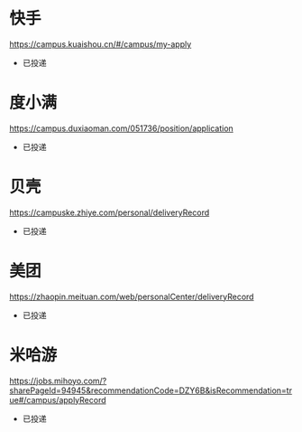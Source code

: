 # 快手
https://campus.kuaishou.cn/#/campus/my-apply
- 已投递

# 度小满
https://campus.duxiaoman.com/051736/position/application
- 已投递

# 贝壳
https://campuske.zhiye.com/personal/deliveryRecord
- 已投递

# 美团
https://zhaopin.meituan.com/web/personalCenter/deliveryRecord
 - 已投递

# 米哈游
https://jobs.mihoyo.com/?sharePageId=94945&recommendationCode=DZY6B&isRecommendation=true#/campus/applyRecord
- 已投递

#
<!--stackedit_data:
eyJoaXN0b3J5IjpbLTExNTAxMTgwODUsOTE0NjMxMDk4LDE2Mj
M3NDQ0MzEsLTY1MDAzNDQ0MV19
-->
